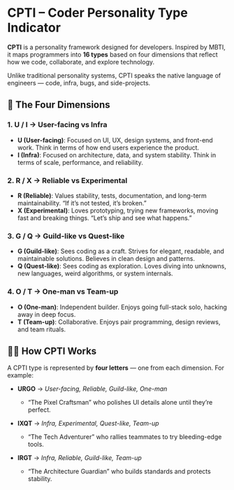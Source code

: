 # CPTI – Coder Personality Type Indicator

**CPTI** is a personality framework designed for developers. Inspired by MBTI, it maps programmers into **16 types** based on four dimensions that reflect how we code, collaborate, and explore technology.

Unlike traditional personality systems, CPTI speaks the native language of engineers — code, infra, bugs, and side-projects.

## 🔑 The Four Dimensions

### 1. **U / I → User-facing vs Infra**

* **U (User-facing)**: Focused on UI, UX, design systems, and front-end work. Think in terms of how end users experience the product.
* **I (Infra)**: Focused on architecture, data, and system stability. Think in terms of scale, performance, and reliability.

### 2. **R / X → Reliable vs Experimental**

* **R (Reliable)**: Values stability, tests, documentation, and long-term maintainability. “If it’s not tested, it’s broken.”
* **X (Experimental)**: Loves prototyping, trying new frameworks, moving fast and breaking things. “Let’s ship and see what happens.”

### 3. **G / Q → Guild-like vs Quest-like**

* **G (Guild-like)**: Sees coding as a craft. Strives for elegant, readable, and maintainable solutions. Believes in clean design and patterns.
* **Q (Quest-like)**: Sees coding as exploration. Loves diving into unknowns, new languages, weird algorithms, or system internals.

### 4. **O / T → One-man vs Team-up**

* **O (One-man)**: Independent builder. Enjoys going full-stack solo, hacking away in deep focus.
* **T (Team-up)**: Collaborative. Enjoys pair programming, design reviews, and team rituals.

## 🧑‍💻 How CPTI Works

A CPTI type is represented by **four letters** — one from each dimension.
For example:

* **URGO** → *User-facing, Reliable, Guild-like, One-man*

  * “The Pixel Craftsman” who polishes UI details alone until they’re perfect.

* **IXQT** → *Infra, Experimental, Quest-like, Team-up*

  * “The Tech Adventurer” who rallies teammates to try bleeding-edge tools.

* **IRGT** → *Infra, Reliable, Guild-like, Team-up*

  * “The Architecture Guardian” who builds standards and protects stability.
